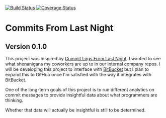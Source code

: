 [![Build Status](https://travis-ci.org/scytherswings/CommitsFromLastNight.svg?branch=master)](https://travis-ci.org/scytherswings/CommitsFromLastNight)
[![Coverage Status](https://coveralls.io/repos/github/scytherswings/CommitsFromLastNight/badge.svg?branch=master)](https://coveralls.io/github/scytherswings/CommitsFromLastNight?branch=master)

# Commits From Last Night
## Version 0.1.0

This project was inspired by [Commit Logs From Last Night](http://www.commitlogsfromlastnight.com/). 
I wanted to see what shenanigans my coworkers are up to in our internal company repos. 
I will be developing this project to interface with [BitBucket](https://bitbucket.org) 
but I plan to expand this to GitHub once I'm satisfied with the way it integrates with BitBucket.

One of the long-term goals of this project is to run different analytics on commit messages to provide insightful 
data about what programmers are thinking.

Whether that data will actually be insightful is still to be determined.
